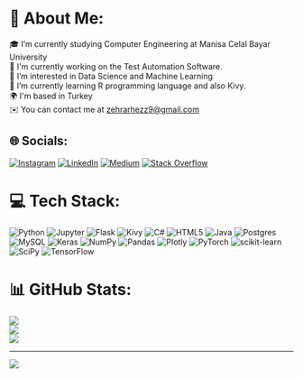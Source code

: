 # 💫 About Me:
🎓 I’m currently studying Computer Engineering at Manisa Celal Bayar University<br> 🦾 I'm currently working on the Test Automation Software.<br>🔭 I’m interested in Data Science and Machine Learning<br>🌱 I’m currently learning R programming language and also Kivy. <br>🌍 I'm based in Turkey<br>✉️ You can contact me at zehrarhezz9@gmail.com


## 🌐 Socials:
[![Instagram](https://img.shields.io/badge/Instagram-%23E4405F.svg?logo=Instagram&logoColor=white)](https://instagram.com/zehra_ozeren) [![LinkedIn](https://img.shields.io/badge/LinkedIn-%230077B5.svg?logo=linkedin&logoColor=white)](https://linkedin.com/in/zehra-özeren) [![Medium](https://img.shields.io/badge/Medium-12100E?logo=medium&logoColor=white)](https://medium.com/@zehrarhezz9) [![Stack Overflow](https://img.shields.io/badge/-Stackoverflow-FE7A16?logo=stack-overflow&logoColor=white)](https://stackoverflow.com/users/20361022) 

# 💻 Tech Stack:
![Python](https://img.shields.io/badge/python-3670A0?style=for-the-badge&logo=python&logoColor=ffdd54) ![Jupyter](https://img.shields.io/badge/jupyter-%23F37626.svg?style=for-the-badge&logo=jupyter&logoColor=white) ![Flask](https://img.shields.io/badge/flask-%23000.svg?style=for-the-badge&logo=flask&logoColor=white)  ![Kivy](https://img.shields.io/badge/kivy-%00AC24.svg?style=for-the-badge&logo=kivy&logoColor=white) ![C#](https://img.shields.io/badge/c%23-%23239120.svg?style=for-the-badge&logo=c-sharp&logoColor=white) ![HTML5](https://img.shields.io/badge/html5-%23E34F26.svg?style=for-the-badge&logo=html5&logoColor=white) ![Java](https://img.shields.io/badge/java-%23ED8B00.svg?style=for-the-badge&logo=java&logoColor=white) ![Postgres](https://img.shields.io/badge/postgres-%23316192.svg?style=for-the-badge&logo=postgresql&logoColor=white) ![MySQL](https://img.shields.io/badge/mysql-%2300f.svg?style=for-the-badge&logo=mysql&logoColor=white) ![Keras](https://img.shields.io/badge/Keras-%23D00000.svg?style=for-the-badge&logo=Keras&logoColor=white) ![NumPy](https://img.shields.io/badge/numpy-%23013243.svg?style=for-the-badge&logo=numpy&logoColor=white) ![Pandas](https://img.shields.io/badge/pandas-%23150458.svg?style=for-the-badge&logo=pandas&logoColor=white) ![Plotly](https://img.shields.io/badge/Plotly-%233F4F75.svg?style=for-the-badge&logo=plotly&logoColor=white) ![PyTorch](https://img.shields.io/badge/PyTorch-%23EE4C2C.svg?style=for-the-badge&logo=PyTorch&logoColor=white) ![scikit-learn](https://img.shields.io/badge/scikit--learn-%23F7931E.svg?style=for-the-badge&logo=scikit-learn&logoColor=white) ![SciPy](https://img.shields.io/badge/SciPy-%230C55A5.svg?style=for-the-badge&logo=scipy&logoColor=%white) ![TensorFlow](https://img.shields.io/badge/TensorFlow-%23FF6F00.svg?style=for-the-badge&logo=TensorFlow&logoColor=white)
# 📊 GitHub Stats:
![](https://github-readme-stats.vercel.app/api?username=zehrarhez&theme=dark&hide_border=false&include_all_commits=false&count_private=false)<br/>
![](https://github-readme-streak-stats.herokuapp.com/?user=zehrarhez&theme=dark&hide_border=false)<br/>
![](https://github-readme-stats.vercel.app/api/top-langs/?username=zehrarhez&theme=dark&hide_border=false&include_all_commits=false&count_private=false&layout=compact)

---
[![](https://visitcount.itsvg.in/api?id=zehrarhez&icon=0&color=0)](https://visitcount.itsvg.in)

<!-- Proudly created with GPRM ( https://gprm.itsvg.in ) -->
